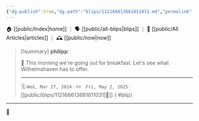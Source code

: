 ```yaml
---
{"dg-publish":true,"dg-path":"blips/112166613681811031.md","permalink":"/blips/112166613681811031/","title":"philipp on mastodon @ 2024-03-27"}
---
```



<div class="transclusion internal-embed is-loaded"><div class="markdown-embed">




🏠 [[public/Index\|home]]  ⋮ 🗣️ [[public/all-blips\|blips]] ⋮  📝 [[public/All Articles\|articles]]  ⋮ 🕰️ [[public/now\|now]]


</div></div>


> [!summary] **philipp**:
>
> 🥐 This morning we're going out for breakfast. Let's see what Wilhelmshaven has to offer.
> - - -
>
> 🗓️ <code>Wed, Mar 27, 2024</code>  · ✏️ <code> Fri, May 2, 2025</code>  · [[public/blips/112166613681811031\|🔗]]
{ #blip}


- - -

 👾
